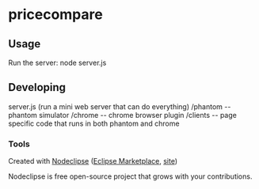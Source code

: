 # pricecompare



## Usage
Run the server:
node server.js



## Developing
server.js (run a mini web server that can do everything)
/phantom -- phantom simulator
/chrome -- chrome browser plugin
/clients -- page specific code that runs in both phantom and chrome


### Tools

Created with [Nodeclipse](https://github.com/Nodeclipse/nodeclipse-1)
 ([Eclipse Marketplace](http://marketplace.eclipse.org/content/nodeclipse), [site](http://www.nodeclipse.org))   

Nodeclipse is free open-source project that grows with your contributions.
